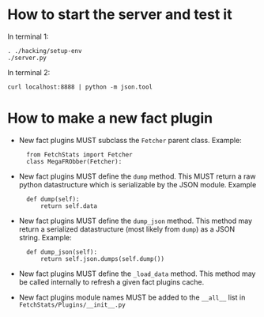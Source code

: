 # How to start the server and test it

In terminal 1:

    . ./hacking/setup-env
    ./server.py

In terminal 2:

    curl localhost:8888 | python -m json.tool


# How to make a new fact plugin


* New fact plugins MUST subclass the `Fetcher` parent class. Example:

        from FetchStats import Fetcher
        class MegaFRObber(Fetcher):


* New fact plugins MUST define the `dump` method. This MUST return a
  raw python datastructure which is serializable by the JSON
  module. Example

        def dump(self):
            return self.data


* New fact plugins MUST define the `dump_json` method. This method may
  return a serialized datastructure (most likely from `dump`) as a
  JSON string. Example:

        def dump_json(self):
            return self.json.dumps(self.dump())

* New fact plugins MUST define the `_load_data` method. This method
  may be called internally to refresh a given fact plugins cache.

* New fact plugins module names MUST be added to the `__all__` list in
  `FetchStats/Plugins/__init__.py`
